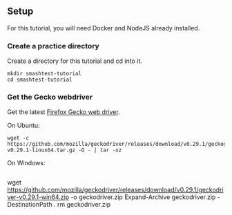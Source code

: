 
## Setup 

For this tutorial, you will need Docker and NodeJS already installed.  

### Create a practice directory

Create a directory for this tutorial and cd into it. 

```
mkdir smashtest-tutorial
cd smashtest-tutorial
```

### Get the Gecko webdriver

Get the latest [Firefox Gecko web driver](https://github.com/mozilla/geckodriver/releases).  

On Ubuntu: 

```
wget -c https://github.com/mozilla/geckodriver/releases/download/v0.29.1/geckodriver-v0.29.1-linux64.tar.gz -O - | tar -xz
```

On Windows:

```
```
wget https://github.com/mozilla/geckodriver/releases/download/v0.29.1/geckodriver-v0.29.1-win64.zip -o geckodriver.zip
Expand-Archive geckodriver.zip -DestinationPath .
rm geckodriver.zip
```
